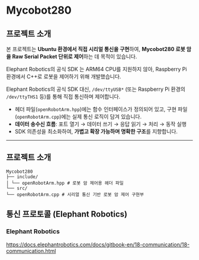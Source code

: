 # Mycobot280

## 프로젝트 소개

본 프로젝트는 **Ubuntu 환경에서 직접 시리얼 통신을 구현**하여, **Mycobot280 로봇 암을 Raw Serial Packet 단위로 제어**하는 데 목적이 있습니다.

Elephant Robotics의 공식 SDK 는 ARM64 CPU를 지원하지 않아, Raspberry Pi 환경에서 C++로 로봇을 제어하기 위해 개발했습니다.

Elephant Robotics의 공식 SDK 대신, `/dev/ttyUSB*` (또는 Raspberry Pi 환경의 `/dev/ttyTHS1` 등)를 통해 직접 통신하며 제어합니다.

- 헤더 파일(`openRobotArm.hpp`)에는 함수 인터페이스가 정의되어 있고, 구현 파일(`openRobotArm.cpp`)에는 실제 통신 로직이 담겨 있습니다.
- **데이터 송수신 흐름**: 포트 열기 → 데이터 쓰기 → 응답 읽기 → 처리 → 동작 실행
- SDK 의존성을 최소화하여, **가볍고 확장 가능하며 명확한 구조**를 지향합니다.

---

## 프로젝트 소개

```
Mycobot280
├── include/
│ └── openRobotArm.hpp # 로봇 암 제어용 헤더 파일
└── src/
└── openRobotArm.cpp # 시리얼 통신 기반 로봇 암 제어 구현부
```

## 통신 프로토콜 (Elephant Robotics)
### Elephant Robotics
https://docs.elephantrobotics.com/docs/gitbook-en/18-communication/18-communication.html

